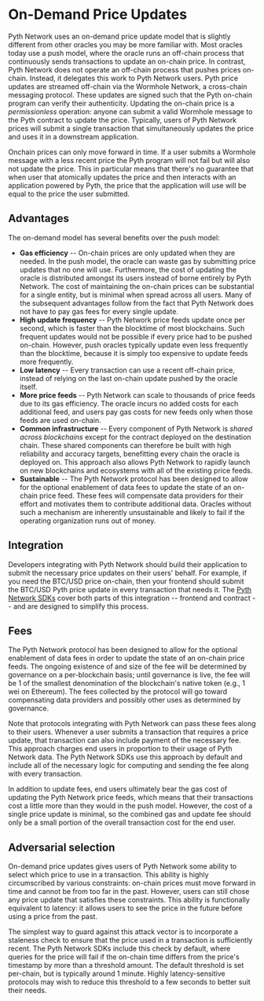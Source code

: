# On-Demand Price Updates

Pyth Network uses an on-demand price update model that is slightly different from other oracles you may be more familiar with.
Most oracles today use a push model, where the oracle runs an off-chain process that continuously sends transactions to update an on-chain price.
In contrast, Pyth Network does not operate an off-chain process that pushes prices on-chain.
Instead, it delegates this work to Pyth Network users.
Pyth price updates are streamed off-chain via the Wormhole Network, a cross-chain messaging protocol.
These updates are signed such that the Pyth on-chain program can verify their authenticity.
Updating the on-chain price is a *permissionless* operation: anyone can submit a valid Wormhole message to the Pyth contract to update the price.
Typically, users of Pyth Network prices will submit a single transaction that simultaneously updates the price and uses it in a downstream application.

Onchain prices can only move forward in time. If a user submits a Wormhole message with a less recent price the Pyth program will not fail but will
also not update the price. This in particular means that there's no guarantee that when user that atomically updates the price and then interacts with an application powered by Pyth,
the price that the application will use will be equal to the price the user submitted.
## Advantages

The on-demand model has several benefits over the push model:

- **Gas efficiency** -- On-chain prices are only updated when they are needed.
  In the push model, the oracle can waste gas by submitting price updates that no one will use.
  Furthermore, the cost of updating the oracle is distributed amongst its users instead of borne entirely by Pyth Network.
  The cost of maintaining the on-chain prices can be substantial for a single entity, but is minimal when spread across all users.
  Many of the subsequent advantages follow from the fact that Pyth Network does not have to pay gas fees for every single update.
- **High update frequency** -- Pyth Network price feeds update once per second, which is faster than the blocktime of most blockchains.
  Such frequent updates would not be possible if every price had to be pushed on-chain.
  However, push oracles typically update even less frequently than the blocktime, because it is simply too expensive to update feeds more frequently.
- **Low latency** -- Every transaction can use a recent off-chain price, instead of relying on the last on-chain update pushed by the oracle itself.
- **More price feeds** -- Pyth Network can scale to thousands of price feeds due to its gas efficiency.
  The oracle incurs no added costs for each additional feed, and users pay gas costs for new feeds only when those feeds are used on-chain.
- **Common infrastructure** -- Every component of Pyth Network is *shared across blockchains* except for the contract deployed on the destination chain.
  These shared components can therefore be built with high reliability and accuracy targets, benefitting every chain the oracle is deployed on.
  This approach also allows Pyth Network to rapidly launch on new blockchains and ecosystems with all of the existing price feeds.
- **Sustainable** -- The Pyth Network protocol has been designed to allow for the optional enablement of data fees to update the state of an on-chain price feed.
  These fees will compensate data providers for their effort and motivates them to contribute additional data.
  Oracles without such a mechanism are inherently unsustainable and likely to fail if the operating organization runs out of money.

## Integration

Developers integrating with Pyth Network should build their application to submit the necessary price updates on their users' behalf.
For example, if you need the BTC/USD price on-chain, then your frontend should submit the BTC/USD Pyth price update in every transaction that needs it.
The [Pyth Network SDKs](consume-data.md) cover both parts of this integration -- frontend and contract -- and are designed to simplify this process.

## Fees

The Pyth Network protocol has been designed to allow for the optional enablement of data fees in order to update the state of an on-chain price feeds.
The ongoing existence of and size of the fee will be determined by governance on a per-blockchain basis; until governance is live, the fee will be 1 of the smallest denomination of the blockchain's native token (e.g., 1 wei on Ethereum).
The fees collected by the protocol will go toward compensating data providers and possibly other uses as determined by governance.

Note that protocols integrating with Pyth Network can pass these fees along to their users.
Whenever a user submits a transaction that requires a price update, that transaction can also include payment of the necessary fee.
This approach charges end users in proportion to their usage of Pyth Network data.
The Pyth Network SDKs use this approach by default and include all of the necessary logic for computing and sending the fee along with every transaction.

In addition to update fees, end users ultimately bear the gas cost of updating the Pyth Network price feeds, which means that their transactions cost a little more than they would in the push model.
However, the cost of a single price update is minimal, so the combined gas and update fee should only be a small portion of the overall transaction cost for the end user.

## Adversarial selection

On-demand price updates gives users of Pyth Network some ability to select which price to use in a transaction.
This ability is highly circumscribed by various constraints: on-chain prices must move forward in time and cannot be from too far in the past.
However, users can still chose any price update that satisfies these constraints.
This ability is functionally equivalent to latency: it allows users to see the price in the future before using a price from the past.

The simplest way to guard against this attack vector is to incorporate a staleness check to ensure that the price used in a transaction is sufficiently recent.
The Pyth Network SDKs include this check by default, where queries for the price will fail if the on-chain time differs from the price's timestamp by more than a threshold amount.
The default threshold is set per-chain, but is typically around 1 minute.
Highly latency-sensitive protocols may wish to reduce this threshold to a few seconds to better suit their needs.

